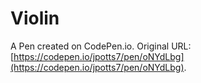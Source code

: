 # Violin

A Pen created on CodePen.io. Original URL: [https://codepen.io/jpotts7/pen/oNYdLbg](https://codepen.io/jpotts7/pen/oNYdLbg).


